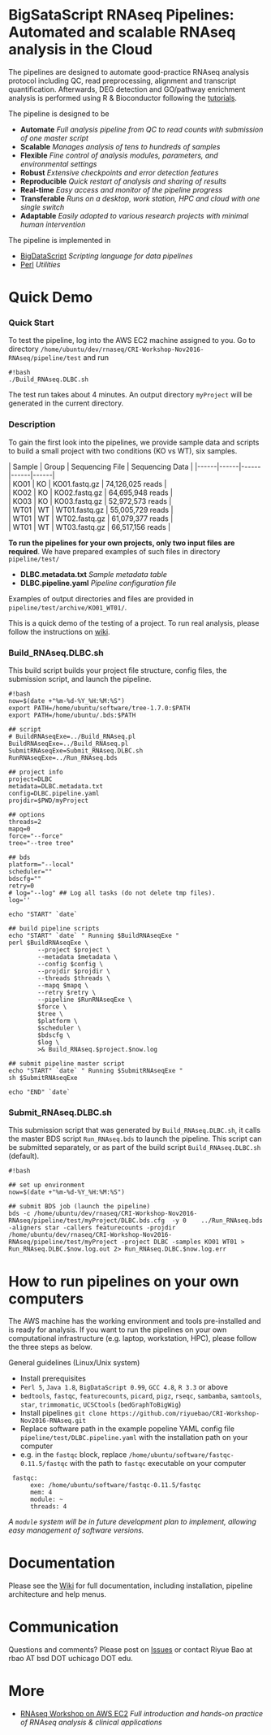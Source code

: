 # BigSataScript RNAseq Pipelines: Automated and scalable RNAseq analysis in the Cloud

The pipelines are designed to automate good-practice RNAseq analysis protocol including QC, read preprocessing, alignment and transcript quantification. Afterwards, DEG detection and GO/pathway enrichment analysis is performed using R & Bioconductor following the [tutorials](https://github.com/riyuebao/CRI-Workshop-Nov2016-RNAseq/blob/master/Run_RNAseq.tutorial.rendered.ipynb).

The pipeline is designed to be

* **Automate** *Full analysis pipeline from QC to read counts with submission of one master script*
* **Scalable** *Manages analysis of tens to hundreds of samples*
* **Flexible** *Fine control of analysis modules, parameters, and environmental settings*
* **Robust** *Extensive checkpoints and error detection features*
* **Reproducible** *Quick restart of analysis and sharing of results*
* **Real-time** *Easy access and monitor of the pipeline progress*
* **Transferable** *Runs on a desktop, work station, HPC and cloud with one single switch*
* **Adaptable** *Easily adopted to various research projects with minimal human intervention*

The pipeline is implemented in 

* [BigDataScript](http://pcingola.github.io/BigDataScript/) *Scripting language for data pipelines*
* [Perl](https://www.perl.org/) *Utilities*

# Quick Demo

### Quick Start

To test the pipeline, log into the AWS EC2 machine assigned to you. 
Go to directory `/home/ubuntu/dev/rnaseq/CRI-Workshop-Nov2016-RNAseq/pipeline/test` and run 
 
```
#!bash
./Build_RNAseq.DLBC.sh
```

The test run takes about 4 minutes. An output directory `myProject` will be generated in the current directory. 

### Description

To gain the first look into the pipelines, we provide sample data and scripts to build a small project with two conditions (KO vs WT), six samples.

| Sample | Group | Sequencing File | Sequencing Data |
|------|------|------|------|------|   
| KO01 | KO | KO01.fastq.gz | 74,126,025 reads |   
| KO02 | KO | KO02.fastq.gz | 64,695,948 reads |   
| KO03 | KO | KO03.fastq.gz | 52,972,573 reads |   
| WT01 | WT | WT01.fastq.gz | 55,005,729 reads |   
| WT01 | WT | WT02.fastq.gz | 61,079,377 reads |   
| WT01 | WT | WT03.fastq.gz | 66,517,156 reads | 

**To run the pipelines for your own projects, only two input files are required**. We have prepared examples of such files in directory `pipeline/test/`

* **DLBC.metadata.txt** *Sample metadata table*
* **DLBC.pipeline.yaml** *Pipeline configuration file*

Examples of output directories and files are provided in `pipeline/test/archive/KO01_WT01/`. 

This is a quick demo of the testing of a project. To run real analysis, please follow the instructions on [wiki](https://github.com/riyuebao/CRI-Workshop-Nov2016-RNAseq/wiki).

### Build_RNAseq.DLBC.sh

This build script builds your project file structure, config files, the submission script, and launch the pipeline.

```
#!bash
now=$(date +"%m-%d-%Y_%H:%M:%S")
export PATH=/home/ubuntu/software/tree-1.7.0:$PATH
export PATH=/home/ubuntu/.bds:$PATH

## script
# BuildRNAseqExe=../Build_RNAseq.pl
BuildRNAseqExe=../Build_RNAseq.pl
SubmitRNAseqExe=Submit_RNAseq.DLBC.sh
RunRNAseqExe=../Run_RNAseq.bds

## project info
project=DLBC
metadata=DLBC.metadata.txt
config=DLBC.pipeline.yaml
projdir=$PWD/myProject

## options
threads=2
mapq=0
force="--force"
tree="--tree tree"

## bds
platform="--local"
scheduler=""
bdscfg=""
retry=0
# log="--log" ## Log all tasks (do not delete tmp files).
log=''

echo "START" `date`

## build pipeline scripts
echo "START" `date` " Running $BuildRNAseqExe "
perl $BuildRNAseqExe \
        --project $project \
        --metadata $metadata \
        --config $config \
        --projdir $projdir \
        --threads $threads \
        --mapq $mapq \
        --retry $retry \
        --pipeline $RunRNAseqExe \
        $force \
        $tree \
        $platform \
        $scheduler \
        $bdscfg \
        $log \
        >& Build_RNAseq.$project.$now.log

## submit pipeline master script
echo "START" `date` " Running $SubmitRNAseqExe "
sh $SubmitRNAseqExe

echo "END" `date`
```

### Submit_RNAseq.DLBC.sh

This submission script that was generated by `Build_RNAseq.DLBC.sh`, it calls the master BDS script `Run_RNAseq.bds` to launch the pipeline. This script can be submitted separately, or as part of the build script `Build_RNAseq.DLBC.sh` (default).

```
#!bash

## set up environment
now=$(date +"%m-%d-%Y_%H:%M:%S")

## submit BDS job (launch the pipeline)
bds -c /home/ubuntu/dev/rnaseq/CRI-Workshop-Nov2016-RNAseq/pipeline/test/myProject/DLBC.bds.cfg  -y 0    ../Run_RNAseq.bds -aligners star -callers featurecounts -projdir /home/ubuntu/dev/rnaseq/CRI-Workshop-Nov2016-RNAseq/pipeline/test/myProject -project DLBC -samples KO01 WT01 > Run_RNAseq.DLBC.$now.log.out 2> Run_RNAseq.DLBC.$now.log.err
```

# How to run pipelines on your own computers

The AWS machine has the working environment and tools pre-installed and is ready for analysis. If you want to run the pipelines on your own computational infrastructure (e.g. laptop, workstation, HPC), please follow the three steps as below.

General guidelines (Linux/Unix system)
* Install prerequisites
 * `Perl 5`, `Java 1.8`, `BigDataScript 0.99`, `GCC 4.8`, `R 3.3` or above
 * `bedtools`, `fastqc`, `featurecounts`, `picard`, `pigz`, `rseqc`, `sambamba`, `samtools`, `star`, `trimmomatic`, `UCSCtools` (`bedGraphToBigWig`)
* Install pipelines
 `git clone https://github.com/riyuebao/CRI-Workshop-Nov2016-RNAseq.git`
* Replace software path in the example popeline YAML config file `pipeline/test/DLBC.pipeline.yaml` with the installation path on your computer
 * e.g. in the `fastqc` block, replace `/home/ubuntu/software/fastqc-0.11.5/fastqc` with the path to `fastqc` executable on your computer     
```
 fastqc:
      exe: /home/ubuntu/software/fastqc-0.11.5/fastqc
      mem: 4
      module: ~
      threads: 4
```
  *A `module` system will be in future development plan to implement, allowing easy management of software versions.*

# Documentation

Please see the [Wiki](https://github.com/riyuebao/CRI-Workshop-Nov2016-RNAseq/wiki) for full documentation, including installation, pipeline architecture and help menus.

# Communication

Questions and comments? Please post on [Issues](https://github.com/riyuebao/CRI-Workshop-Nov2016-RNAseq/issues) or contact Riyue Bao at rbao AT bsd DOT uchicago DOT edu.

# More

* [RNAseq Workshop on AWS EC2](https://github.com/riyuebao/CRI-Workshop-Nov2016-RNAseq/blob/master/Run_RNAseq.tutorial.rendered.ipynb) *Full introduction and hands-on practice of RNAseq analysis & clinical applications*
